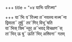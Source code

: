 +++
title = "०४ याभिः परिज्मा"

+++
या᳓भिः प᳓रिज्मा त᳓नयस्य मज्म᳓ना  
द्विमाता᳓ तूर्षु᳓ तर᳓णिर् विभू᳓षति  
या᳓भिस् त्रिम᳓न्तुर् अ᳓भवद् विचक्षण᳓स्  
ता᳓भिर् ऊ षु᳓ ऊति᳓भिर् अश्विना᳓ गतम्